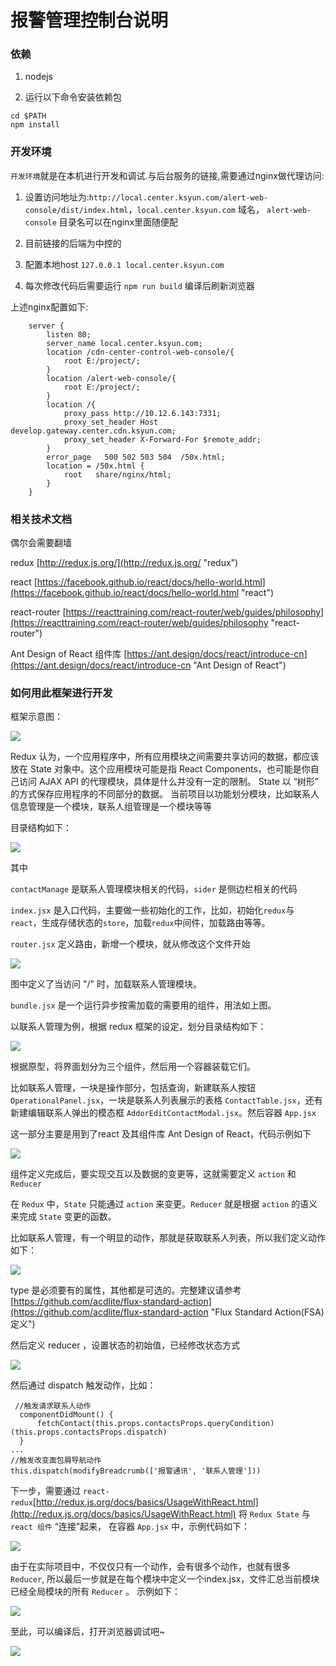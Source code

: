 # 报警管理控制台说明

### 依赖
1. nodejs

2. 运行以下命令安装依赖包

```
cd $PATH
npm install
```

### 开发环境

`开发环境`就是在本机进行开发和调试.与后台服务的链接,需要通过nginx做代理访问:

1. 设置访问地址为:`http://local.center.ksyun.com/alert-web-console/dist/index.html`，`local.center.ksyun.com` 域名， `alert-web-console` 目录名可以在nginx里面随便配

2. 目前链接的后端为中控的

3. 配置本地host `127.0.0.1 local.center.ksyun.com`

4. 每次修改代码后需要运行 `npm run build` 编译后刷新浏览器

上述nginx配置如下:

```
    server {
        listen 80;
        server_name local.center.ksyun.com;
        location /cdn-center-control-web-console/{
            root E:/project/;
        }
        location /alert-web-console/{
            root E:/project/;
        }
        location /{
            proxy_pass http://10.12.6.143:7331;
            proxy_set_header Host develop.gateway.center.cdn.ksyun.com;
            proxy_set_header X-Forward-For $remote_addr;
        }
        error_page   500 502 503 504  /50x.html;
        location = /50x.html {
            root   share/nginx/html;
        }
    }
```


### 相关技术文档

偶尔会需要翻墙

redux [http://redux.js.org/](http://redux.js.org/ "redux")

react [https://facebook.github.io/react/docs/hello-world.html](https://facebook.github.io/react/docs/hello-world.html "react")

react-router [https://reacttraining.com/react-router/web/guides/philosophy](https://reacttraining.com/react-router/web/guides/philosophy "react-router")

Ant Design of React 组件库 [https://ant.design/docs/react/introduce-cn](https://ant.design/docs/react/introduce-cn "Ant Design of React")

### 如何用此框架进行开发

框架示意图：

![](https://ks3-cn-beijing.ksyun.com/test-zzy-jr/wendang/1593611749-5686a73ae3662_articlex.png)

Redux 认为，一个应用程序中，所有应用模块之间需要共享访问的数据，都应该放在 State 对象中。这个应用模块可能是指 React Components，也可能是你自己访问 AJAX API 的代理模块，具体是什么并没有一定的限制。 State 以 “树形” 的方式保存应用程序的不同部分的数据。 当前项目以功能划分模块，比如联系人信息管理是一个模块，联系人组管理是一个模块等等

目录结构如下：

![](https://ks3-cn-beijing.ksyun.com/test-zzy-jr/wendang/20170929161828.png)

其中

`contactManage` 是联系人管理模块相关的代码，`sider` 是侧边栏相关的代码

`index.jsx` 是入口代码，主要做一些初始化的工作，比如，初始化`redux`与 `react`，生成存储状态的`store`，加载`redux`中间件，加载路由等等。

`router.jsx` 定义路由，新增一个模块，就从修改这个文件开始

![](https://ks3-cn-beijing.ksyun.com/test-zzy-jr/wendang/20170929162936.png)

图中定义了当访问 "/" 时，加载联系人管理模块。

`bundle.jsx` 是一个运行异步按需加载的需要用的组件，用法如上图。

以联系人管理为例，根据 redux 框架的设定，划分目录结构如下：

![](https://ks3-cn-beijing.ksyun.com/test-zzy-jr/wendang/20170929164106.png)

根据原型，将界面划分为三个组件，然后用一个容器装载它们。

比如联系人管理，一块是操作部分，包括查询，新建联系人按钮 `OperationalPanel.jsx`，一块是联系人列表展示的表格 `ContactTable.jsx`，还有新建编辑联系人弹出的模态框 `AddorEditContactModal.jsx`。然后容器 `App.jsx`

这一部分主要是用到了react 及其组件库 Ant Design of React，代码示例如下

![](https://ks3-cn-beijing.ksyun.com/test-zzy-jr/wendang/20170929170008.png)

组件定义完成后，要实现交互以及数据的变更等，这就需要定义 `action` 和 `Reducer`

在 `Redux` 中，`State` 只能通过 `action` 来变更。`Reducer` 就是根据 `action` 的语义来完成 `State` 变更的函数。

比如联系人管理，有一个明显的动作，那就是获取联系人列表，所以我们定义动作如下：

![](https://ks3-cn-beijing.ksyun.com/test-zzy-jr/wendang/20170929170827.png)

type 是必须要有的属性，其他都是可选的。完整建议请参考 [https://github.com/acdlite/flux-standard-action](https://github.com/acdlite/flux-standard-action "Flux Standard Action(FSA) 定义")

然后定义 reducer ，设置状态的初始值，已经修改状态方式

![](https://ks3-cn-beijing.ksyun.com/test-zzy-jr/wendang/20170929171248.png)

然后通过 dispatch 触发动作，比如：
	  
	 //触发请求联系人动作
	  componentDidMount() {
	      fetchContact(this.props.contactsProps.queryCondition)(this.props.contactsProps.dispatch)
	  }
	...
	//触发改变面包屑导航动作
	this.dispatch(modifyBreadcrumb(['报警通讯', '联系人管理']))

下一步，需要通过 `react-redux`[http://redux.js.org/docs/basics/UsageWithReact.html](http://redux.js.org/docs/basics/UsageWithReact.html) 将 `Redux State` 与 `react 组件` “连接”起来， 在容器 `App.jsx` 中，示例代码如下：

![](https://ks3-cn-beijing.ksyun.com/test-zzy-jr/wendang/20170929171936.png)

由于在实际项目中，不仅仅只有一个动作，会有很多个动作，也就有很多 `Reducer`, 所以最后一步就是在每个模块中定义一个index.jsx，文件汇总当前模块已经全局模块的所有 `Reducer` 。 示例如下：

![](https://ks3-cn-beijing.ksyun.com/test-zzy-jr/wendang/20170929172447.png)

至此，可以编译后，打开浏览器调试吧~

![](https://ks3-cn-beijing.ksyun.com/test-zzy-jr/wendang/20170929173730.png)






